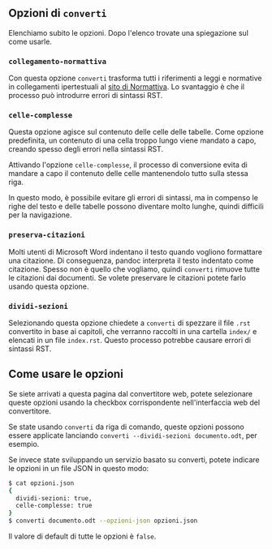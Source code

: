 
## Opzioni di `converti`

Elenchiamo subito le opzioni. Dopo l'elenco trovate una spiegazione
sul come usarle.

### `collegamento-normattiva`

Con questa opzione `converti` trasforma tutti i riferimenti a leggi e
normative in collegamenti ipertestuali al [sito di
Normattiva](http://www.normattiva.it/). Lo svantaggio è che il
processo può introdurre errori di sintassi RST.

### `celle-complesse`

Questa opzione agisce sul contenuto delle celle delle tabelle. Come
opzione predefinita, un contenuto di una cella troppo lungo viene
mandato a capo, creando spesso degli errori nella sintassi RST.

Attivando l'opzione `celle-complesse`, il processo di conversione
evita di mandare a capo il contenuto delle celle mantenendolo tutto
sulla stessa riga.

In questo modo, è possibile evitare gli errori di sintassi, ma in
compenso le righe del testo e delle tabelle possono diventare molto
lunghe, quindi difficili per la navigazione.

### `preserva-citazioni`

Molti utenti di Microsoft Word indentano il testo quando vogliono
formattare una citazione. Di conseguenza, pandoc interpreta il testo
indentato come citazione. Spesso non è quello che vogliamo, quindi
`converti` rimuove tutte le citazioni dai documenti. Se volete
preservare le citazioni potete farlo usando questa opzione.

### `dividi-sezioni`

Selezionando questa opzione chiedete a `converti` di spezzare il file
`.rst` convertito in base ai capitoli, che verranno raccolti in una
cartella `index/` e elencati in un file `index.rst`. Questo processo
potrebbe causare errori di sintassi RST.

## Come usare le opzioni

Se siete arrivati a questa pagina dal convertitore web, potete
selezionare queste opzioni usando la checkbox corrispondente
nell'interfaccia web del convertitore.

Se state usando `converti` da riga di comando, queste opzioni possono
essere applicate lanciando `converti --dividi-sezioni documento.odt`,
per esempio.

Se invece state sviluppando un servizio basato su converti, potete
indicare le opzioni in un file JSON in questo modo:

```bash
$ cat opzioni.json
{
  dividi-sezioni: true,
  celle-complesse: true
}
$ converti documento.odt --opzioni-json opzioni.json
```

Il valore di default di tutte le opzioni è `false`.
